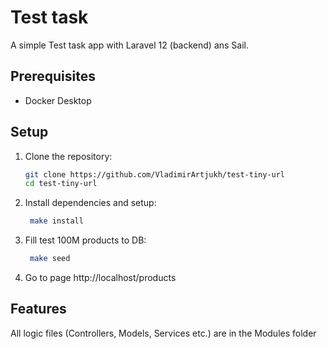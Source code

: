 # Test task

A simple Test task app with Laravel 12 (backend) ans Sail.

## Prerequisites
- Docker Desktop

## Setup
1. Clone the repository:
   ```bash
   git clone https://github.com/VladimirArtjukh/test-tiny-url
   cd test-tiny-url

2. Install dependencies and setup:
   ```bash
    make install

3. Fill test 100M products to DB:
   ```bash
    make seed
   
4. Go to page http://localhost/products
   
## Features
All logic files (Controllers, Models, Services etc.) are in the Modules folder


